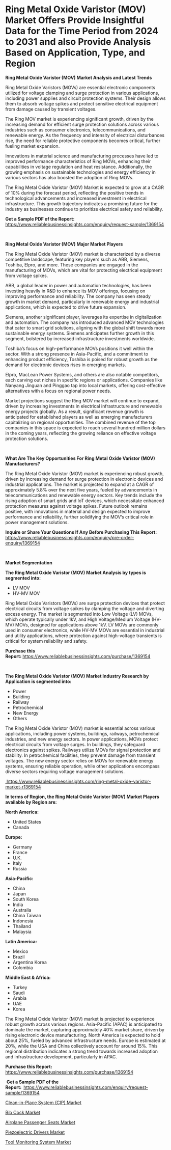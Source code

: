 <p><h1>Ring Metal Oxide Varistor (MOV) Market Offers Provide Insightful Data for the Time Period from 2024 to 2031 and also Provide Analysis Based on Application, Type, and Region</h1></p><p><strong>Ring Metal Oxide Varistor (MOV) Market Analysis and Latest Trends</strong></p>
<p><p>Ring Metal Oxide Varistors (MOVs) are essential electronic components utilized for voltage clamping and surge protection in various applications, including power supplies and circuit protection systems. Their design allows them to absorb voltage spikes and protect sensitive electrical equipment from damage caused by transient voltages. </p><p>The Ring MOV market is experiencing significant growth, driven by the increasing demand for efficient surge protection solutions across various industries such as consumer electronics, telecommunications, and renewable energy. As the frequency and intensity of electrical disturbances rise, the need for reliable protective components becomes critical, further fueling market expansion. </p><p>Innovations in material science and manufacturing processes have led to improved performance characteristics of Ring MOVs, enhancing their capabilities in voltage regulation and heat resistance. Additionally, the growing emphasis on sustainable technologies and energy efficiency in various sectors has also boosted the adoption of Ring MOVs. </p><p>The Ring Metal Oxide Varistor (MOV) Market is expected to grow at a CAGR of 10% during the forecast period, reflecting the positive trends in technological advancements and increased investment in electrical infrastructure. This growth trajectory indicates a promising future for the industry as businesses continue to prioritize electrical safety and reliability.</p></p>
<p><strong>Get a Sample PDF of the Report:&nbsp;</strong> <a href="https://www.reliablebusinessinsights.com/enquiry/request-sample/1369154?utm_campaign=115&utm_medium=2&utm_source=Github&utm_content=ia&utm_term=18102024&utm_id=ring-metal-oxide-varistor-mov">https://www.reliablebusinessinsights.com/enquiry/request-sample/1369154</a></p>
<p>&nbsp;</p>
<p><strong>Ring Metal Oxide Varistor (MOV) Major Market Players</strong></p>
<p><p>The Ring Metal Oxide Varistor (MOV) market is characterized by a diverse competitive landscape, featuring key players such as ABB, Siemens, Toshiba, Elpro, and more. These companies are engaged in the manufacturing of MOVs, which are vital for protecting electrical equipment from voltage spikes.</p><p>ABB, a global leader in power and automation technologies, has been investing heavily in R&D to enhance its MOV offerings, focusing on improving performance and reliability. The company has seen steady growth in market demand, particularly in renewable energy and industrial applications, which is expected to drive future expansion.</p><p>Siemens, another significant player, leverages its expertise in digitalization and automation. The company has introduced advanced MOV technologies that cater to smart grid solutions, aligning with the global shift towards more sustainable energy systems. Siemens anticipates further growth in this segment, bolstered by increased infrastructure investments worldwide.</p><p>Toshiba’s focus on high-performance MOVs positions it well within the sector. With a strong presence in Asia-Pacific, and a commitment to enhancing product efficiency, Toshiba is poised for robust growth as the demand for electronic devices rises in emerging markets.</p><p>Elpro, MacLean Power Systems, and others are also notable competitors, each carving out niches in specific regions or applications. Companies like Nanyang Jinguan and Pinggao tap into local markets, offering cost-effective alternatives with a focus on regional power needs.</p><p>Market projections suggest the Ring MOV market will continue to expand, driven by increasing investments in electrical infrastructure and renewable energy projects globally. As a result, significant revenue growth is anticipated for established players as well as emerging manufacturers capitalizing on regional opportunities. The combined revenue of the top companies in this space is expected to reach several hundred million dollars in the coming years, reflecting the growing reliance on effective voltage protection solutions.</p></p>
<p>&nbsp;</p>
<p><strong>What Are The Key Opportunities For Ring Metal Oxide Varistor (MOV) Manufacturers?</strong></p>
<p><p>The Ring Metal Oxide Varistor (MOV) market is experiencing robust growth, driven by increasing demand for surge protection in electronic devices and industrial applications. The market is projected to expand at a CAGR of approximately 5.8% over the next five years, fueled by advancements in telecommunications and renewable energy sectors. Key trends include the rising adoption of smart grids and IoT devices, which necessitate enhanced protection measures against voltage spikes. Future outlook remains positive, with innovations in material and design expected to improve performance and reliability, further solidifying the MOV’s critical role in power management solutions.</p></p>
<p><strong>Inquire or Share Your Questions If Any Before Purchasing This Report:</strong> <a href="https://www.reliablebusinessinsights.com/enquiry/pre-order-enquiry/1369154?utm_campaign=115&utm_medium=2&utm_source=Github&utm_content=ia&utm_term=18102024&utm_id=ring-metal-oxide-varistor-mov">https://www.reliablebusinessinsights.com/enquiry/pre-order-enquiry/1369154</a></p>
<p>&nbsp;</p>
<p><strong>Market Segmentation</strong></p>
<p><strong>The Ring Metal Oxide Varistor (MOV) Market Analysis by types is segmented into:</strong></p>
<p><ul><li>LV MOV</li><li>HV-MV MOV</li></ul></p>
<p><p>Ring Metal Oxide Varistors (MOVs) are surge protection devices that protect electrical circuits from voltage spikes by clamping the voltage and diverting excess energy. The market is segmented into Low Voltage (LV) MOVs, which operate typically under 1kV, and High Voltage/Medium Voltage (HV-MV) MOVs, designed for applications above 1kV. LV MOVs are commonly used in consumer electronics, while HV-MV MOVs are essential in industrial and utility applications, where protection against high-voltage transients is critical for system reliability and safety.</p></p>
<p><strong>Purchase this Report:&nbsp;</strong><a href="https://www.reliablebusinessinsights.com/purchase/1369154?utm_campaign=115&utm_medium=2&utm_source=Github&utm_content=ia&utm_term=18102024&utm_id=ring-metal-oxide-varistor-mov">https://www.reliablebusinessinsights.com/purchase/1369154</a></p>
<p>&nbsp;</p>
<p><strong>The Ring Metal Oxide Varistor (MOV) Market Industry Research by Application is segmented into:</strong></p>
<p><ul><li>Power</li><li>Building</li><li>Railway</li><li>Petrochemical</li><li>New Energy</li><li>Others</li></ul></p>
<p><p>The Ring Metal Oxide Varistor (MOV) market is essential across various applications, including power systems, buildings, railways, petrochemical industries, and new energy sectors. In power applications, MOVs protect electrical circuits from voltage surges. In buildings, they safeguard electronics against spikes. Railways utilize MOVs for signal protection and stability. In petrochemical facilities, they prevent damage from transient voltages. The new energy sector relies on MOVs for renewable energy systems, ensuring reliable operation, while other applications encompass diverse sectors requiring voltage management solutions.</p></p>
<p><a href="https://www.reliablebusinessinsights.com/ring-metal-oxide-varistor-market-r1369154?utm_campaign=115&utm_medium=2&utm_source=Github&utm_content=ia&utm_term=18102024&utm_id=ring-metal-oxide-varistor-mov">&nbsp;https://www.reliablebusinessinsights.com/ring-metal-oxide-varistor-market-r1369154</a></p>
<p><strong>In terms of Region, the Ring Metal Oxide Varistor (MOV) Market Players available by Region are:</strong></p>
<p>
    <p> <strong> North America: </strong>
        <ul>
            <li>United States</li>
            <li>Canada</li>
        </ul>
        </p> 
    <p> <strong> Europe: </strong>
        <ul>
            <li>Germany</li>
            <li>France</li>
            <li>U.K.</li>
            <li>Italy</li>
            <li>Russia</li>
        </ul>
        </p> 
    <p> <strong> Asia-Pacific: </strong>
        <ul>
            <li>China</li>
            <li>Japan</li>
            <li>South Korea</li>
            <li>India</li>
            <li>Australia</li>
            <li>China Taiwan</li>
            <li>Indonesia</li>
            <li>Thailand</li>
            <li>Malaysia</li>
        </ul>
        </p> 
    <p> <strong> Latin America: </strong>
        <ul>
            <li>Mexico</li>
            <li>Brazil</li>
            <li>Argentina Korea</li>
            <li>Colombia</li>
        </ul>
        </p> 
    <p> <strong> Middle East & Africa: </strong>
        <ul>
            <li>Turkey</li>
            <li>Saudi</li>
            <li>Arabia</li>
            <li>UAE</li>
            <li>Korea</li>
        </ul>
    </p>
    </p>
<p><p>The Ring Metal Oxide Varistor (MOV) market is projected to experience robust growth across various regions. Asia-Pacific (APAC) is anticipated to dominate the market, capturing approximately 40% market share, driven by rising electronic device manufacturing. North America is expected to hold about 25%, fueled by advanced infrastructure needs. Europe is estimated at 20%, while the USA and China collectively account for around 15%. This regional distribution indicates a strong trend towards increased adoption and infrastructure development, particularly in APAC.</p></p>
<p><strong>Purchase this Report: </strong><a href="https://www.reliablebusinessinsights.com/purchase/1369154?utm_campaign=115&utm_medium=2&utm_source=Github&utm_content=ia&utm_term=18102024&utm_id=ring-metal-oxide-varistor-mov">https://www.reliablebusinessinsights.com/purchase/1369154</a></p>
<p>&nbsp;<strong>Get a Sample PDF of the Report:&nbsp;&nbsp;</strong><a href="https://www.reliablebusinessinsights.com/enquiry/request-sample/1369154?utm_campaign=115&utm_medium=2&utm_source=Github&utm_content=ia&utm_term=18102024&utm_id=ring-metal-oxide-varistor-mov">https://www.reliablebusinessinsights.com/enquiry/request-sample/1369154</a></p>
<p><strong></strong></p>
<p><p><a href="https://github.com/taketakyriffecd/Market-Research-Report-List-1/blob/main/clean-in-place-system-cip-market.md?utm_campaign=115&utm_medium=2&utm_source=Github&utm_content=ia&utm_term=18102024&utm_id=ring-metal-oxide-varistor-mov">Clean-in-Place System (CIP) Market</a></p><p><a href="https://issuu.com/reportprime-2/docs/bib-cock-market-size-2030.pptx_fcfbd77f9079c4?utm_campaign=115&utm_medium=2&utm_source=Github&utm_content=ia&utm_term=18102024&utm_id=ring-metal-oxide-varistor-mov">Bib Cock Market</a></p><p><a href="https://issuu.com/reportprime-2/docs/airplane-passenger-seats-market-siz_b9fafe28bb4e3e?utm_campaign=115&utm_medium=2&utm_source=Github&utm_content=ia&utm_term=18102024&utm_id=ring-metal-oxide-varistor-mov">Airplane Passenger Seats Market</a></p><p><a href="https://www.linkedin.com/pulse/pulse-piezoelectric-drivers-rhythms-change-market-resonance-lvw7f?utm_campaign=115&utm_medium=2&utm_source=Github&utm_content=ia&utm_term=18102024&utm_id=ring-metal-oxide-varistor-mov">Piezoelectric Drivers Market</a></p><p><a href="https://www.linkedin.com/pulse/future-trends-global-tool-monitoring-system-market-insights-atfjc?utm_campaign=115&utm_medium=2&utm_source=Github&utm_content=ia&utm_term=18102024&utm_id=ring-metal-oxide-varistor-mov">Tool Monitoring System Market</a></p></p>